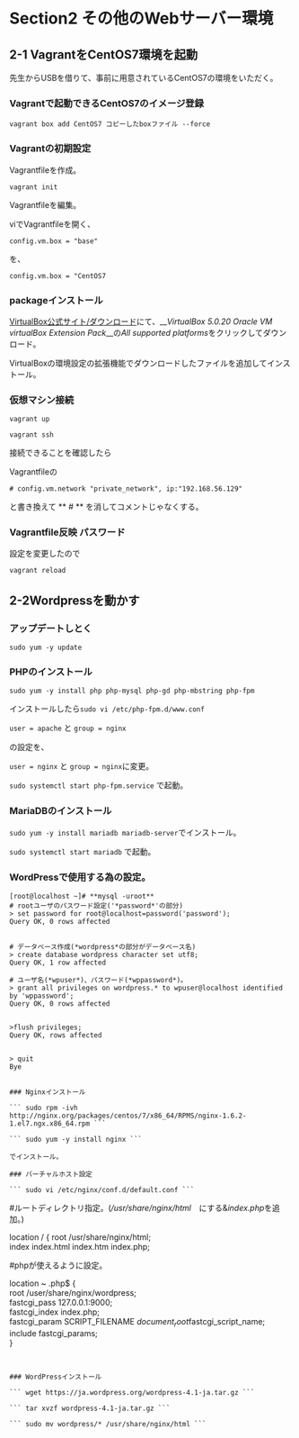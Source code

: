 # Section2 その他のWebサーバー環境  

## 2-1 VagrantをCentOS7環境を起動  

  先生からUSBを借りて、事前に用意されているCentOS7の環境をいただく。  

### Vagrantで起動できるCentOS7のイメージ登録  

  ``` vagrant box add CentOS7 コピーしたboxファイル --force ```  

### Vagrantの初期設定  

  Vagrantfileを作成。  

  ``` vagrant init ```  

  Vagrantfileを編集。  

  viでVagrantfileを開く、  

  ``` config.vm.box = "base" ```  

  を、  

  ``` config.vm.box = "CentOS7 ```  

### packageインストール  

  [VirtualBox公式サイト/ダウンロード](https://www.virtualbox.org/wiki/Downloads)にて、__*VirtualBox 5.0.20 Oracle VM virtualBox Extension Pack*__の*All supported platforms*をクリックしてダウンロード。  

  VirtualBoxの環境設定の拡張機能でダウンロードしたファイルを追加してインストール。  

### 仮想マシン接続  

  ``` vagrant up ```  

  ``` vagrant ssh ```  

  接続できることを確認したら  

  Vagrantfileの  

  ``` # config.vm.network "private_network", ip:"192.168.56.129" ```  

  と書き換えて ** # ** を消してコメントじゃなくする。  

### Vagrantfile反映  パスワード

  設定を変更したので  

  ``` vagrant reload ```  

## 2-2Wordpressを動かす  

### アップデートしとく  

  ``` sudo yum -y update ```

### PHPのインストール  

  ``` sudo yum -y install php php-mysql php-gd php-mbstring php-fpm ```

  インストールしたら``` sudo vi /etc/php-fpm.d/www.conf ```  

  ``` user = apache ``` と ``` group = nginx ```  

  の設定を、  

  ``` user = nginx ``` と ``` group = nginx ```に変更。 

  ``` sudo systemctl start php-fpm.service ``` で起動。 

### MariaDBのインストール  

  ``` sudo yum -y install mariadb mariadb-server ```でインストール。  

  ``` sudo systemctl start mariadb ``` で起動。  

###  WordPressで使用する為の設定。 

  ~~~  
  [root@localhost ~]# **mysql -uroot**  
  # rootユーザのパスワード設定('*password*'の部分)  
  > set password for root@localhost=password('password');  
  Query OK, 0 rows affected  
    
    
  # データベース作成(*wordpress*の部分がデータベース名)  
  > create database wordpress character set utf8;  
  Query OK, 1 row affected  
  
  # ユーザ名(*wpuser*)、パスワード(*wppassword*)。 
  > grant all privileges on wordpress.* to wpuser@localhost identified by 'wppassword';  
  Query OK, 0 rows affected  
    
  
  >flush privileges;  
  Query OK, rows affected  
  
  
  > quit  
  Bye  
  

### Nginxインストール  

  ``` sudo rpm -ivh http://nginx.org/packages/centos/7/x86_64/RPMS/nginx-1.6.2-1.el7.ngx.x86_64.rpm ```  
  
  ``` sudo yum -y install nginx ```
  
  でインストール。

### バーチャルホスト設定  

  ``` sudo vi /etc/nginx/conf.d/default.conf ```  
  
  ~~~  
  #ルートディレクトリ指定。(*/usr/share/nginx/html*　にする&*index.php*を追加。)  
  
  location / {
      root  /usr/share/nginx/html;  
      index index.html index.htm index.php;  

  #phpが使えるように設定。  
  
  
  location ~ \.php$ {  
      root          /user/share/nginx/wordpress;  
      fastcgi_pass  127.0.0.1:9000;  
      fastcgi_index index.php;  
      fastcgi_param SCRIPT_FILENAME  $document_root$fastcgi_script_name;  
      include       fastcgi_params;  
  }  
  ~~~  
  
  
### WordPressインストール  
  
  ``` wget https://ja.wordpress.org/wordpress-4.1-ja.tar.gz ```  
  
  ``` tar xvzf wordpress-4.1-ja.tar.gz ```
  
  ``` sudo mv wordpress/* /usr/share/nginx/html ```  
  
  
